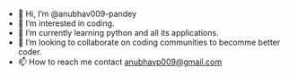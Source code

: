 - 👋 Hi, I’m @anubhav009-pandey
- 👀 I’m interested in coding.
- 🌱 I’m currently learning python and all its applications.
- 💞️ I’m looking to collaborate on coding communities to becomme better coder.
- 📫 How to reach me contact anubhavp009@gmail.com

<!---
anubhav009-pandey/anubhav009-pandey is a ✨ special ✨ repository because its `README.md` (this file) appears on your GitHub profile.
You can click the Preview link to take a look at your changes.
--->

